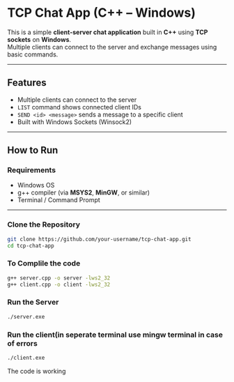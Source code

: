 # TCP Chat App (C++ – Windows)

This is a simple **client-server chat application** built in **C++** using **TCP sockets** on **Windows**.  
Multiple clients can connect to the server and exchange messages using basic commands.

---

## Features

- Multiple clients can connect to the server
- `LIST` command shows connected client IDs
- `SEND <id> <message>` sends a message to a specific client
- Built with Windows Sockets (Winsock2)

---

## How to Run

### Requirements

- Windows OS
- g++ compiler (via **MSYS2**, **MinGW**, or similar)
- Terminal / Command Prompt

---

### Clone the Repository

```bash
git clone https://github.com/your-username/tcp-chat-app.git
cd tcp-chat-app
```

### To Complile the code 
``` bash
g++ server.cpp -o server -lws2_32
g++ client.cpp -o client -lws2_32
```

### Run the Server

```bash
./server.exe
```

### Run the client(in seperate terminal use mingw terminal in case of errors

```bash
./client.exe
```

The code is working
